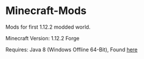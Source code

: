 # Minecraft-Mods

Mods for first 1.12.2 modded world.

Minecraft Version: 1.12.2 Forge

Requires: Java 8 (Windows Offline 64-Bit), Found [here](https://www.java.com/en/download/manual.jsp)
